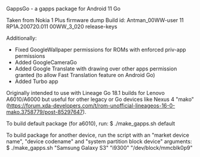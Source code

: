 GappsGo - a gapps package for Android 11 Go

Taken from Nokia 1 Plus firmware dump
Build id: Antman_00WW-user 11 RP1A.200720.011 00WW_3_020 release-keys

Additionally:
* Fixed GoogleWallpaper permissions for ROMs with enforced priv-app permissions
* Added GoogleCameraGo
* Added Google Translate with drawing over other apps permission granted (to allow Fast Translation feature on Android Go)
* Added Turbo app

Originally intended to use with Lineage Go 18.1 builds for Lenovo A6010/A6000 but useful for other legacy or Go devices like Nexus 4 "mako" (https://forum.xda-developers.com/t/rom-unofficial-lineageos-16-0-mako.3758779/post-85297647).

To build default package (for a6010), run:
$ ./make_gapps.sh default

To build package for another device, run the script with an "market device name", "device codename" and "system partition block device" arguments:
$ ./make_gapps.sh "Samsung Galaxy S3" "i9300" "/dev/block/mmcblk0p9"
